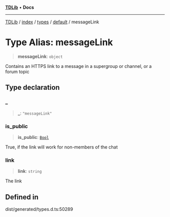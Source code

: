 [**TDLib**](../../../../../../README.md) • **Docs**

***

[TDLib](../../../../../../modules.md) / [index](../../../../../README.md) / [types](../../../README.md) / [default](../README.md) / messageLink

# Type Alias: messageLink

> **messageLink**: `object`

Contains an HTTPS link to a message in a supergroup or channel, or a forum topic

## Type declaration

### \_

> **\_**: `"messageLink"`

### is\_public

> **is\_public**: [`Bool`](Bool.md)

True, if the link will work for non-members of the chat

### link

> **link**: `string`

The link

## Defined in

dist/generated/types.d.ts:50289
